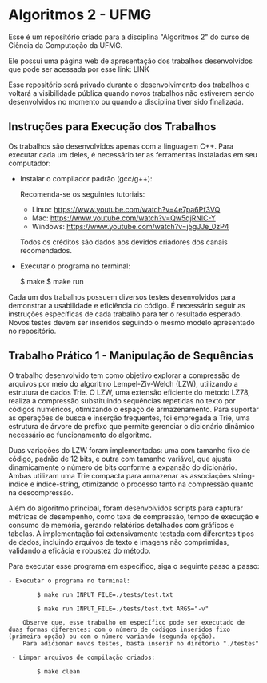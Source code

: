# Algoritmos 2 - UFMG

Esse é um repositório criado para a disciplina "Algoritmos 2" do curso de Ciência da Computação da UFMG.

Ele possui uma página web de apresentação dos trabalhos desenvolvidos que pode ser acessada por esse link: LINK

Esse repositório será privado durante o desenvolvimento dos trabalhos e voltará a visibilidade pública quando 
novos trabalhos não estiverem sendo desenvolvidos no momento ou quando a disciplina tiver sido finalizada.

## Instruções para Execução dos Trabalhos

Os trabalhos são desenvolvidos apenas com a linguagem C++. Para executar cada um deles, é necessário ter as ferramentas instaladas em seu computador:

 - Instalar o compilador padrão (gcc/g++):
    
     Recomenda-se os seguintes tutoriais:
    
     - Linux: https://www.youtube.com/watch?v=4e7pa6Pf3VQ
     - Mac: https://www.youtube.com/watch?v=Qw5qjRNlC-Y
     - Windows: https://www.youtube.com/watch?v=j5gJJe_0zP4

     Todos os créditos são dados aos devidos criadores dos canais recomendados.

 - Executar o programa no terminal:

     $ make
     $ make run
    
Cada um dos trabalhos possuem diversos testes desenvolvidos para demonstrar a usabilidade e eficiência do código. É necessário seguir as instruções específicas de cada trabalho para ter o resultado esperado. Novos testes devem ser inseridos seguindo o mesmo modelo apresentado no repositório.

## Trabalho Prático 1 - Manipulação de Sequências

O trabalho desenvolvido tem como objetivo explorar a compressão de arquivos por meio do algoritmo Lempel-Ziv-Welch (LZW), utilizando a estrutura de dados Trie. O LZW, uma extensão eficiente do método LZ78, realiza a compressão substituindo sequências repetidas no texto por códigos numéricos, otimizando o espaço de armazenamento. Para suportar as operações de busca e inserção frequentes, foi empregada a Trie, uma estrutura de árvore de prefixo que permite gerenciar o dicionário dinâmico necessário ao funcionamento do algoritmo.

Duas variações do LZW foram implementadas: uma com tamanho fixo de código, padrão de 12 bits, e outra com tamanho variável, que ajusta dinamicamente o número de bits conforme a expansão do dicionário. Ambas utilizam uma Trie compacta para armazenar as associações string-índice e índice-string, otimizando o processo tanto na compressão quanto na descompressão.

Além do algoritmo principal, foram desenvolvidos scripts para capturar métricas de desempenho, como taxa de compressão, tempo de execução e consumo de memória, gerando relatórios detalhados com gráficos e tabelas. A implementação foi extensivamente testada com diferentes tipos de dados, incluindo arquivos de texto e imagens não comprimidas, validando a eficácia e robustez do método.

Para executar esse programa em específico, siga o seguinte passo a passo:

    - Executar o programa no terminal:

            $ make run INPUT_FILE=./tests/test.txt
            
            $ make run INPUT_FILE=./tests/test.txt ARGS="-v"

        Observe que, esse trabalho em específico pode ser executado de duas formas diferentes: com o número de códigos inseridos fixo (primeira opção) ou com o número variando (segunda opção). 
        Para adicionar novos testes, basta inserir no diretório "./testes"

     - Limpar arquivos de compilação criados:

            $ make clean
